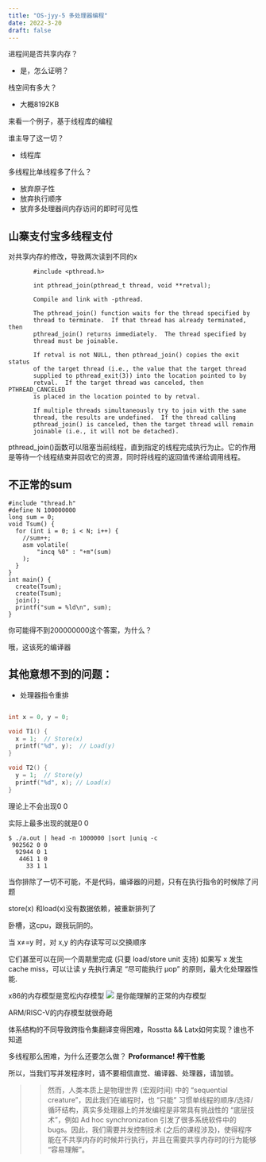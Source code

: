 ```yaml
---
title: "OS-jyy-5 多处理器编程"
date: 2022-3-20
draft: false
---
```


进程间是否共享内存？

- 是，怎么证明？

栈空间有多大？

- 大概8192KB

来看一个例子，基于线程库的编程

谁主导了这一切？

- 线程库

多线程比单线程多了什么？

- 放弃原子性
- 放弃执行顺序
- 放弃多处理器间内存访问的即时可见性

## 山寨支付宝多线程支付
对共享内存的修改，导致两次读到不同的x
```
       #include <pthread.h>

       int pthread_join(pthread_t thread, void **retval);

       Compile and link with -pthread.

       The pthread_join() function waits for the thread specified by
       thread to terminate.  If that thread has already terminated, then
       pthread_join() returns immediately.  The thread specified by
       thread must be joinable.

       If retval is not NULL, then pthread_join() copies the exit status
       of the target thread (i.e., the value that the target thread
       supplied to pthread_exit(3)) into the location pointed to by
       retval.  If the target thread was canceled, then PTHREAD_CANCELED
       is placed in the location pointed to by retval.

       If multiple threads simultaneously try to join with the same
       thread, the results are undefined.  If the thread calling
       pthread_join() is canceled, then the target thread will remain
       joinable (i.e., it will not be detached).
```
pthread_join()函数可以阻塞当前线程，直到指定的线程完成执行为止。它的作用是等待一个线程结束并回收它的资源，同时将线程的返回值传递给调用线程。
## 不正常的sum
```
#include "thread.h"
#define N 100000000
long sum = 0;
void Tsum() {
  for (int i = 0; i < N; i++) {
    //sum++;
    asm volatile(
        "incq %0" : "+m"(sum)
    );
  }
}
int main() {
  create(Tsum);
  create(Tsum);
  join();
  printf("sum = %ld\n", sum);
}
```
你可能得不到200000000这个答案，为什么？

哦，这该死的编译器


## 其他意想不到的问题：
- 处理器指令重排

```c

int x = 0, y = 0;

void T1() {
  x = 1;  // Store(x)
  printf("%d", y);  // Load(y)
}

void T2() {
  y = 1;  // Store(y)
  printf("%d", x); // Load(x)
}
```
理论上不会出现0 0 

实际上最多出现的就是0 0

```shell
$ ./a.out | head -n 1000000 |sort |uniq -c
 902562 0 0 
  92944 0 1 
   4461 1 0 
     33 1 1 
```
当你排除了一切不可能，不是代码，编译器的问题，只有在执行指令的时候除了问题

store(x) 和load(x)没有数据依赖，被重新排列了

卧槽，这cpu，跟我玩阴的。

当 x≠=y 时，对 x,y 的内存读写可以交换顺序

它们甚至可以在同一个周期里完成 (只要 load/store unit 支持)
如果写 x 发生 cache miss，可以让读 y 先执行满足 “尽可能执行 μop” 的原则，最大化处理器性能.

x86的内存模型是宽松内存模型
![](https://jyywiki.cn/pages/OS/img/x86-tso.png)
是你能理解的正常的内存模型

ARM/RISC-V的内存模型就很奇葩

体系结构的不同导致跨指令集翻译变得困难，Rosstta && Latx如何实现？谁也不知道


多线程那么困难，为什么还要怎么做？
**Proformance!**
**榨干性能**

所以，当我们写并发程序时，请不要相信直觉、编译器、处理器，请加锁。

>> 然而，人类本质上是物理世界 (宏观时间) 中的 “sequential creature”，因此我们在编程时，也 “只能” 习惯单线程的顺序/选择/循环结构，真实多处理器上的并发编程是非常具有挑战性的 “底层技术”，例如 Ad hoc synchronization 引发了很多系统软件中的 bugs。因此，我们需要并发控制技术 (之后的课程涉及)，使得程序能在不共享内存的时候并行执行，并且在需要共享内存时的行为能够 “容易理解”。